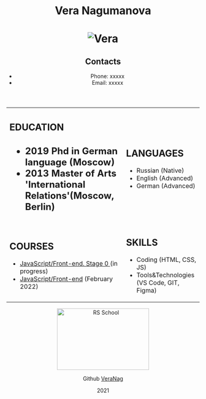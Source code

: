 <!DOCTYPE html>
<html lang="en">
<header>
  <h1 align=center> Vera Nagumanova <h1>
  <img src="https://mgimo.ru/upload/iblock/41d/41d6ce913f1bf0080d367675a2ff2a86.jpg" alt="Vera"> 
  <h2> Contacts </h2>
   <ul>
    <li> Phone: xxxxx </li>
    <li> Email: xxxxx</li>
   </ul>
 </header> 
 
 <main>
  <table>
  <tbody>
    <tr>
      <td> <h2> EDUCATION <h2>
        <ul>
          <li> 2019 Phd in German language (Moscow) </li>
          <li> 2013 Master of Arts 'International Relations'(Moscow, Berlin) </li>
        </ul>
      </td>
      <td>
        <h2> LANGUAGES </h2>
        <ul>
          <li> Russian (Native) </li>
          <li> English (Advanced) </li>
          <li> German (Advanced) </li>
        </ul>
      </td>
    </tr>
    <tr>
      <td> <h2> COURSES </h2>
        <ul>
          <li> <a href="https://rs.school/js-stage0/"> JavaScript/Front-end. Stage 0 </a>(in progress) </li>
          <li> <a href="https://rs.school/js/">JavaScript/Front-end</a> (February 2022)</li>
        </ul>
      </td>
      <td> <h2> SKILLS </h2>
        <ul>
          <li> Coding (HTML, CSS, JS) </li> 
          <li> Tools&Technologies (VS Code, GIT, Figma) </li>
        </ul>
      </td>
    </tr>
  </tbody>
 </table>
</main>

  <footer>
   <p align=center>
    <a href="https://rs.school/js-stage0/"> <img src="https://rs.school/images/rs_school_js.svg" alt="RS School" width="240" height="160">  </a> </p>
  <p  align=center> Github <a href="https://github.com/veranag">VeraNag</a></p>
  <p  align=center>2021</p>
  </footer>
